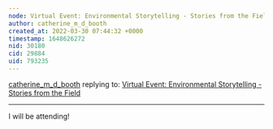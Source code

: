 ```yaml
---
node: Virtual Event: Environmental Storytelling - Stories from the Field
author: catherine_m_d_booth
created_at: 2022-03-30 07:44:32 +0000
timestamp: 1648626272
nid: 30180
cid: 29884
uid: 793235
---
```




[catherine_m_d_booth](../profile/catherine_m_d_booth) replying to: [Virtual Event: Environmental Storytelling - Stories from the Field](../notes/fongvania/03-23-2022/virtual-event-environmental-storytelling-stories-from-the-field)

----
I will be attending!